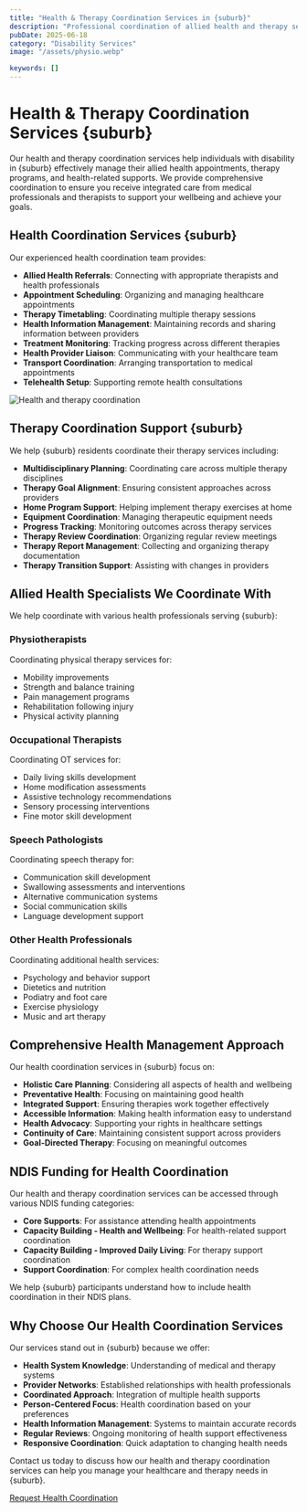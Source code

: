 ```yaml
---
title: "Health & Therapy Coordination Services in {suburb}"
description: "Professional coordination of allied health and therapy services for individuals with disability in {suburb}. Expert assistance scheduling appointments, managing therapy programs, and integrating health supports."
pubDate: 2025-06-18
category: "Disability Services"
image: "/assets/physio.webp"

keywords: []
---
```


# Health & Therapy Coordination Services {suburb}

Our health and therapy coordination services help individuals with disability in {suburb} effectively manage their allied health appointments, therapy programs, and health-related supports. We provide comprehensive coordination to ensure you receive integrated care from medical professionals and therapists to support your wellbeing and achieve your goals.

## Health Coordination Services {suburb}

Our experienced health coordination team provides:

- **Allied Health Referrals**: Connecting with appropriate therapists and health professionals
- **Appointment Scheduling**: Organizing and managing healthcare appointments
- **Therapy Timetabling**: Coordinating multiple therapy sessions
- **Health Information Management**: Maintaining records and sharing information between providers
- **Treatment Monitoring**: Tracking progress across different therapies
- **Health Provider Liaison**: Communicating with your healthcare team
- **Transport Coordination**: Arranging transportation to medical appointments
- **Telehealth Setup**: Supporting remote health consultations

![Health and therapy coordination](/assets/physio.webp)

## Therapy Coordination Support {suburb}

We help {suburb} residents coordinate their therapy services including:

- **Multidisciplinary Planning**: Coordinating care across multiple therapy disciplines
- **Therapy Goal Alignment**: Ensuring consistent approaches across providers
- **Home Program Support**: Helping implement therapy exercises at home
- **Equipment Coordination**: Managing therapeutic equipment needs
- **Progress Tracking**: Monitoring outcomes across therapy services
- **Therapy Review Coordination**: Organizing regular review meetings
- **Therapy Report Management**: Collecting and organizing therapy documentation
- **Therapy Transition Support**: Assisting with changes in providers

## Allied Health Specialists We Coordinate With

We help coordinate with various health professionals serving {suburb}:

### Physiotherapists

Coordinating physical therapy services for:
- Mobility improvements
- Strength and balance training
- Pain management programs
- Rehabilitation following injury
- Physical activity planning

### Occupational Therapists

Coordinating OT services for:
- Daily living skills development
- Home modification assessments
- Assistive technology recommendations
- Sensory processing interventions
- Fine motor skill development

### Speech Pathologists

Coordinating speech therapy for:
- Communication skill development
- Swallowing assessments and interventions
- Alternative communication systems
- Social communication skills
- Language development support

### Other Health Professionals

Coordinating additional health services:
- Psychology and behavior support
- Dietetics and nutrition
- Podiatry and foot care
- Exercise physiology
- Music and art therapy

## Comprehensive Health Management Approach

Our health coordination services in {suburb} focus on:

- **Holistic Care Planning**: Considering all aspects of health and wellbeing
- **Preventative Health**: Focusing on maintaining good health
- **Integrated Support**: Ensuring therapies work together effectively
- **Accessible Information**: Making health information easy to understand
- **Health Advocacy**: Supporting your rights in healthcare settings
- **Continuity of Care**: Maintaining consistent support across providers
- **Goal-Directed Therapy**: Focusing on meaningful outcomes

## NDIS Funding for Health Coordination

Our health and therapy coordination services can be accessed through various NDIS funding categories:

- **Core Supports**: For assistance attending health appointments
- **Capacity Building - Health and Wellbeing**: For health-related support coordination
- **Capacity Building - Improved Daily Living**: For therapy support coordination
- **Support Coordination**: For complex health coordination needs

We help {suburb} participants understand how to include health coordination in their NDIS plans.

## Why Choose Our Health Coordination Services

Our services stand out in {suburb} because we offer:

- **Health System Knowledge**: Understanding of medical and therapy systems
- **Provider Networks**: Established relationships with health professionals
- **Coordinated Approach**: Integration of multiple health supports
- **Person-Centered Focus**: Health coordination based on your preferences
- **Health Information Management**: Systems to maintain accurate records
- **Regular Reviews**: Ongoing monitoring of health support effectiveness
- **Responsive Coordination**: Quick adaptation to changing health needs

Contact us today to discuss how our health and therapy coordination services can help you manage your healthcare and therapy needs in {suburb}.

[Request Health Coordination](/contact) 